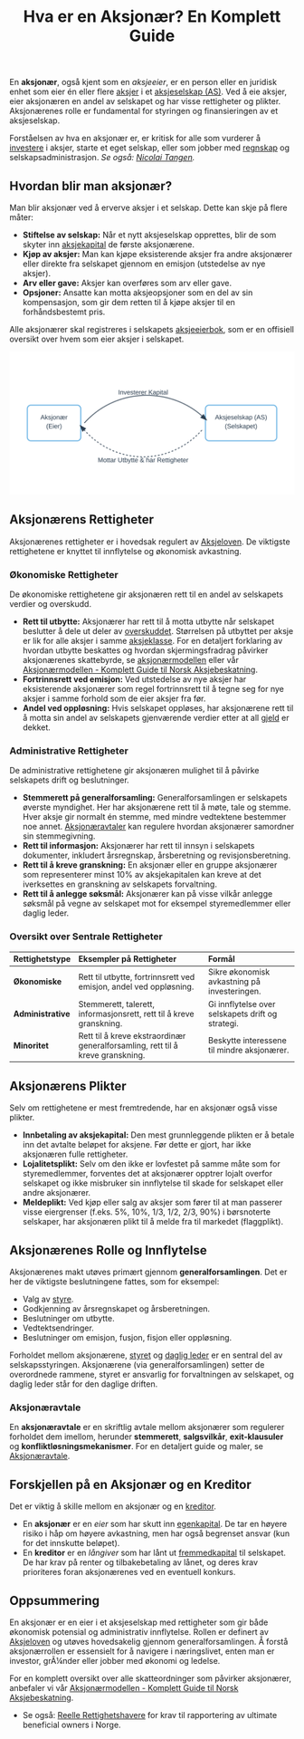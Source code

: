 ﻿---
title: "Hva er en Aksjonær? En Komplett Guide"
meta_title: "Hva er en Aksjonær? En Komplett Guide"
meta_description: 'En **aksjonær**, også kjent som en *aksjeeier*, er en person eller en juridisk enhet som eier én eller flere [aksjer](/blogs/regnskap/hva-er-en-aksje "Hva er...'
slug: hva-er-en-aksjonaer
type: blog
layout: pages/single
---

En **aksjonær**, også kjent som en *aksjeeier*, er en person eller en juridisk enhet som eier én eller flere [aksjer](/blogs/regnskap/hva-er-en-aksje "Hva er en Aksje?") i et [aksjeselskap (AS)](/blogs/regnskap/hva-er-et-aksjeselskap "Hva er et Aksjeselskap (AS)?"). Ved å eie aksjer, eier aksjonæren en andel av selskapet og har visse rettigheter og plikter. Aksjonærenes rolle er fundamental for styringen og finansieringen av et aksjeselskap.

Forståelsen av hva en aksjonær er, er kritisk for alle som vurderer å [investere](/blogs/regnskap/hva-er-investere "Hva betyr det å investere?") i aksjer, starte et eget selskap, eller som jobber med [regnskap](/blogs/regnskap/hva-er-regnskap "Hva er Regnskap?") og selskapsadministrasjon.
*Se også: [Nicolai Tangen](/blogs/regnskap/nicolai-tangen "Nicolai Tangen “ Norges Bank Investment Management").*

## Hvordan blir man aksjonær?

Man blir aksjonær ved å erverve aksjer i et selskap. Dette kan skje på flere måter:

*   **Stiftelse av selskap:** Når et nytt aksjeselskap opprettes, blir de som skyter inn [aksjekapital](/blogs/regnskap/hva-er-aksjekapital "Alt om Aksjekapital") de første aksjonærene.
*   **Kjøp av aksjer:** Man kan kjøpe eksisterende aksjer fra andre aksjonærer eller direkte fra selskapet gjennom en emisjon (utstedelse av nye aksjer).
*   **Arv eller gave:** Aksjer kan overføres som arv eller gave.
*   **Opsjoner:** Ansatte kan motta aksjeopsjoner som en del av sin kompensasjon, som gir dem retten til å kjøpe aksjer til en forhåndsbestemt pris.

Alle aksjonærer skal registreres i selskapets [aksjeeierbok](/blogs/regnskap/hva-er-en-aksjeeierbok "Hva er en Aksjeeierbok?"), som er en offisiell oversikt over hvem som eier aksjer i selskapet.

![Illustrasjon av forholdet mellom aksjonær og selskap](aksjonaer-relasjon-illustrasjon.svg)

## Aksjonærens Rettigheter

Aksjonærenes rettigheter er i hovedsak regulert av [Aksjeloven](/blogs/regnskap/hva-er-aksjeloven "Aksjeloven: En Enkel Forklaring"). De viktigste rettighetene er knyttet til innflytelse og økonomisk avkastning.

### Økonomiske Rettigheter

De økonomiske rettighetene gir aksjonæren rett til en andel av selskapets verdier og overskudd.

*   **Rett til utbytte:** Aksjonærer har rett til å motta utbytte når selskapet beslutter å dele ut deler av [overskuddet](/blogs/regnskap/hva-er-overskudd "Hva er Overskudd?"). Størrelsen på utbyttet per aksje er lik for alle aksjer i samme [aksjeklasse](/blogs/regnskap/hva-er-aksjeklasser "Hva er Aksjeklasser?"). For en detaljert forklaring av hvordan utbytte beskattes og hvordan skjermingsfradrag påvirker aksjonærenes skattebyrde, se [aksjonærmodellen](/blogs/regnskap/aksjonaermodellen "Aksjonærmodellen: Skattemodell for Utbytte og Gevinst") eller vår [Aksjonærmodellen - Komplett Guide til Norsk Aksjebeskatning](/blogs/regnskap/aksjonaermodellen-guide "Aksjonærmodellen - Komplett Guide til Norsk Aksjebeskatning").
*   **Fortrinnsrett ved emisjon:** Ved utstedelse av nye aksjer har eksisterende aksjonærer som regel fortrinnsrett til å tegne seg for nye aksjer i samme forhold som de eier aksjer fra før.
*   **Andel ved oppløsning:** Hvis selskapet oppløses, har aksjonærene rett til å motta sin andel av selskapets gjenværende verdier etter at all [gjeld](/blogs/regnskap/hva-er-gjeld "Hva er Gjeld?") er dekket.

### Administrative Rettigheter

De administrative rettighetene gir aksjonæren mulighet til å påvirke selskapets drift og beslutninger.

*   **Stemmerett på generalforsamling:** Generalforsamlingen er selskapets øverste myndighet. Her har aksjonærene rett til å møte, tale og stemme. Hver aksje gir normalt én stemme, med mindre vedtektene bestemmer noe annet. [Aksjonæravtaler](/blogs/regnskap/aksjonaeravtale "Hva er en Aksjonæravtale? En Omfattende Guide til Aksjonæravtaler i Norge") kan regulere hvordan aksjonærer samordner sin stemmegivning.
*   **Rett til informasjon:** Aksjonærer har rett til innsyn i selskapets dokumenter, inkludert årsregnskap, årsberetning og revisjonsberetning.
*   **Rett til å kreve granskning:** En aksjonær eller en gruppe aksjonærer som representerer minst 10% av aksjekapitalen kan kreve at det iverksettes en granskning av selskapets forvaltning.
*   **Rett til å anlegge søksmål:** Aksjonærer kan på visse vilkår anlegge søksmål på vegne av selskapet mot for eksempel styremedlemmer eller daglig leder.

### Oversikt over Sentrale Rettigheter

| Rettighetstype | Eksempler på Rettigheter | Formål |
| :--- | :--- | :--- |
| **Økonomiske** | Rett til utbytte, fortrinnsrett ved emisjon, andel ved oppløsning. | Sikre økonomisk avkastning på investeringen. |
| **Administrative** | Stemmerett, talerett, informasjonsrett, rett til å kreve granskning. | Gi innflytelse over selskapets drift og strategi. |
| **Minoritet** | Rett til å kreve ekstraordinær generalforsamling, rett til å kreve granskning. | Beskytte interessene til mindre aksjonærer. |

## Aksjonærens Plikter

Selv om rettighetene er mest fremtredende, har en aksjonær også visse plikter.

*   **Innbetaling av aksjekapital:** Den mest grunnleggende plikten er å betale inn det avtalte beløpet for aksjene. Før dette er gjort, har ikke aksjonæren fulle rettigheter.
*   **Lojalitetsplikt:** Selv om den ikke er lovfestet på samme måte som for styremedlemmer, forventes det at aksjonærer opptrer lojalt overfor selskapet og ikke misbruker sin innflytelse til skade for selskapet eller andre aksjonærer.
*   **Meldeplikt:** Ved kjøp eller salg av aksjer som fører til at man passerer visse eiergrenser (f.eks. 5%, 10%, 1/3, 1/2, 2/3, 90%) i børsnoterte selskaper, har aksjonæren plikt til å melde fra til markedet (flaggplikt).

## Aksjonærenes Rolle og Innflytelse

Aksjonærenes makt utøves primært gjennom **generalforsamlingen**. Det er her de viktigste beslutningene fattes, som for eksempel:

*   Valg av [styre](/blogs/regnskap/hva-er-styre "Hva er et Styre?").
*   Godkjenning av årsregnskapet og årsberetningen.
*   Beslutninger om utbytte.
*   Vedtektsendringer.
*   Beslutninger om emisjon, fusjon, fisjon eller oppløsning.

Forholdet mellom aksjonærene, [styret](/blogs/regnskap/hva-er-styre "Hva er et Styre?") og [daglig leder](/blogs/regnskap/hva-er-daglig-leder "Hva er Daglig Leder? Rolle, Ansvar og Regnskapsmessige Forpliktelser") er en sentral del av selskapsstyringen. Aksjonærene (via generalforsamlingen) setter de overordnede rammene, styret er ansvarlig for forvaltningen av selskapet, og daglig leder står for den daglige driften.
### Aksjonæravtale
En **aksjonæravtale** er en skriftlig avtale mellom aksjonærer som regulerer forholdet dem imellom, herunder **stemmerett**, **salgsvilkår**, **exit-klausuler** og **konfliktløsningsmekanismer**. For en detaljert guide og maler, se [Aksjonæravtale](/blogs/regnskap/aksjonaeravtale "Hva er en Aksjonæravtale? En Omfattende Guide").

## Forskjellen på en Aksjonær og en Kreditor

Det er viktig å skille mellom en aksjonær og en [kreditor](/blogs/regnskap/hva-er-kreditor "Hva er en Kreditor?").

*   En **aksjonær** er en *eier* som har skutt inn [egenkapital](/blogs/regnskap/hva-er-egenkapital "Hva er Egenkapital?"). De tar en høyere risiko i håp om høyere avkastning, men har også begrenset ansvar (kun for det innskutte beløpet).
*   En **kreditor** er en *långiver* som har lånt ut [fremmedkapital](/blogs/regnskap/hva-er-fremmedkapital "Hva er Fremmedkapital?") til selskapet. De har krav på renter og tilbakebetaling av lånet, og deres krav prioriteres foran aksjonærenes ved en eventuell konkurs.

## Oppsummering

En aksjonær er en eier i et aksjeselskap med rettigheter som gir både økonomisk potensial og administrativ innflytelse. Rollen er definert av [Aksjeloven](/blogs/regnskap/hva-er-aksjeloven "Aksjeloven: En Enkel Forklaring") og utøves hovedsakelig gjennom generalforsamlingen. Å forstå aksjonærrollen er essensielt for å navigere i næringslivet, enten man er investor, grÃ¼nder eller jobber med økonomi og ledelse.

For en komplett oversikt over alle skatteordninger som påvirker aksjonærer, anbefaler vi vår [Aksjonærmodellen - Komplett Guide til Norsk Aksjebeskatning](/blogs/regnskap/aksjonaermodellen-guide "Aksjonærmodellen - Komplett Guide til Norsk Aksjebeskatning").

*   Se også: [Reelle Rettighetshavere](/blogs/regnskap/reelle-rettighetshavere "Reelle Rettighetshavere: Ultimate Beneficial Ownership i Norge") for krav til rapportering av ultimate beneficial owners i Norge.











